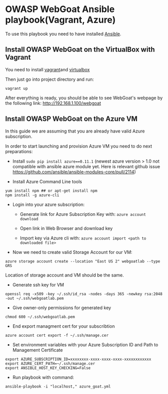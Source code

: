 # OWASP WebGoat Ansible playbook(Vagrant, Azure)
To use this playbook you need to have installed [Ansible](http://docs.ansible.com/ansible/intro_installation.html).

## Install OWASP WebGoat on the VirtualBox with Vagrant

You need to install [vagrant](http://www.vagrantup.com/downloads)and [virtualbox](https://www.virtualbox.org/wiki/Downloads)

Then just go into project directory and run:
```
vagrant up
```

After everything is ready, you should be able to see WebGoat's webpage by the following link: http://192.168.1.100/webgoat

## Install OWASP WebGoat on the Azure VM
In this guide we are assuming that you are already have valid Azure subscription.

In order to start launching and provision Azure VM you need to do next preparations:

* Install ```sudo pip install azure==0.11.1``` (newest azure version > 1.0 not compatible with ansible azure module yet. Here is relevant github issue https://github.com/ansible/ansible-modules-core/pull/2114)

* Install Azure Command Line tools
```
yum install npm ## or apt-get install npm
npm install -g azure-cli
```

* Login into your azure subscription:
   * Generate link for Azure Subscription Key with:
   ```azure account download```

   * Open link in Web Browser and download key
   * Import key via Azure cli with: ```azure account import <path to downloaded file>```

* Now we need to create valid Storage Account for our VM:
```
azure storage account create --location "East US 2" webgoatlab --type GRS
```
Location of storage account and VM should be the same.

* Generate ssh key for VM
```
openssl req -x509 -key ~/.ssh/id_rsa -nodes -days 365 -newkey rsa:2048 -out ~/.ssh/webgoatlab.pem
```

* Give owner-only permissions for generated key
```
chmod 600 ~/.ssh/webgoatlab.pem
```
* End export managment cert for your subscribtion
```
azure account cert export -f ~/.ssh/manage.cer
```
* Set environment variables with your Azure Subscription ID and Path to Management Certificate
```
export AZURE_SUBSCRIPTION_ID=xxxxxxxx-xxxx-xxxx-xxxx-xxxxxxxxxxxx
export AZURE_CERT_PATH=~/.ssh/manage.cer
export ANSIBLE_HOST_KEY_CHECKING=False
```

* Run playbook with command:
```
ansible-playbook -i "localhost," azure_goat.yml
```
